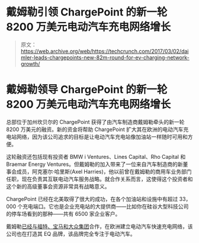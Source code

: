 # 戴姆勒引领 ChargePoint 的新一轮 8200 万美元电动汽车充电网络增长 

> 原文：<https://web.archive.org/web/https://techcrunch.com/2017/03/02/daimler-leads-chargepoints-new-82m-round-for-ev-charging-network-growth/>

# 戴姆勒领导 ChargePoint 的新一轮 8200 万美元电动汽车充电网络增长

总部位于加州坎贝尔的 ChargePoint 获得了由汽车制造商戴姆勒牵头的新一轮 8200 万美元的融资。新的资金将帮助 ChargePoint 扩大其在欧洲的电动汽车充电站网络，因为该公司追求的目标是让电动汽车充电站像加油站一样随时可用和方便。

这轮融资还包括现有投资者 BMW i Ventures、Lines Capital、Rho Capital 和 Braemar Energy Ventures。但戴姆勒的加入带来了一位来自汽车制造商的新董事会成员，阿克塞尔·哈里斯(Axel Harries)，他以前曾在戴姆勒的商用车业务部门任职，现在负责其互联电动汽车服务战略。就合作关系而言，这使得这个投资者和这个新的高级董事会资源非常具有战略意义。

ChargePoint 已经在北美取得了很大的成功，在各个加油站和设施中有超过 33，000 个充电端口。它也是企业充电站的大提供商——比如你在硅谷大型科技公司的停车场看到的那种——共有 6500 家企业客户。

戴姆勒[已经与福特、宝马和大众集团](https://web.archive.org/web/20221005192236/https://beta.techcrunch.com/2016/11/29/bmw-daimler-ford-and-vw-to-build-high-power-european-ev-charging-network/)合作，在欧洲建立电动汽车快速充电网络，该公司也在打造其 EQ 品牌，该品牌完全专注于电动汽车。